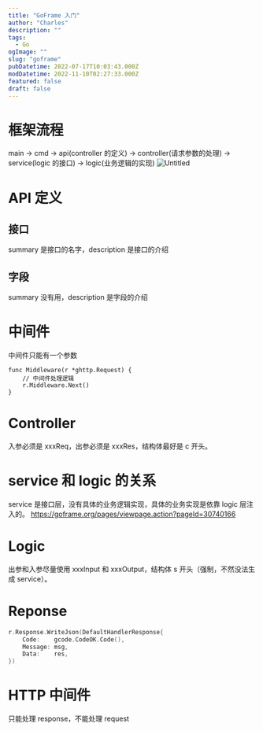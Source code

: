 ```yaml
---
title: "GoFrame 入门"
author: "Charles"
description: ""
tags:
  - Go
ogImage: ""
slug: "goframe"
pubDatetime: 2022-07-17T10:03:43.000Z
modDatetime: 2022-11-10T02:27:33.000Z
featured: false
draft: false
---
```


# 框架流程

main -> cmd -> api(controller 的定义) -> controller(请求参数的处理) -> service(logic 的接口) -> logic(业务逻辑的实现)
![Untitled](/assets/goframe-1.png)
# API 定义

## 接口

summary 是接口的名字，description 是接口的介绍

## 字段

summary 没有用，description 是字段的介绍

# 中间件

中间件只能有一个参数

```
func Middleware(r *ghttp.Request) {
	// 中间件处理逻辑
	r.Middleware.Next()
}
```

# Controller

入参必须是 xxxReq，出参必须是 xxxRes，结构体最好是 c 开头。

# service 和 logic 的关系

service 是接口层，没有具体的业务逻辑实现，具体的业务实现是依靠 logic 层注入的。
<https://goframe.org/pages/viewpage.action?pageId=30740166>

# Logic

出参和入参尽量使用 xxxInput 和 xxxOutput，结构体 s 开头（强制，不然没法生成 service）。

# Reponse

```go
r.Response.WriteJson(DefaultHandlerResponse{
    Code:    gcode.CodeOK.Code(),
    Message: msg,
    Data:    res,
})
```

# HTTP 中间件

只能处理 response，不能处理 request
